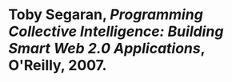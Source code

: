 # Toby Segaran, *Programming Collective Intelligence: Building Smart Web 2.0 Applications*, O'Reilly, 2007.
